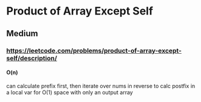 # Product of Array Except Self
## Medium
### https://leetcode.com/problems/product-of-array-except-self/description/
#### O(n)


can calculate prefix first, then iterate over nums in reverse to calc postfix in a local var for O(1) space with only an output array